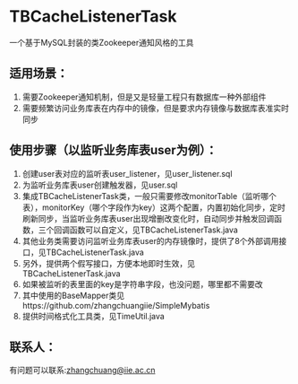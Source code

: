 # TBCacheListenerTask
一个基于MySQL封装的类Zookeeper通知风格的工具

## 适用场景：
1. 需要Zookeeper通知机制，但是又是轻量工程只有数据库一种外部组件
2. 需要频繁访问业务库表在内存中的镜像，但是要求内存镜像与数据库表准实时同步

## 使用步骤（以监听业务库表user为例）：
1. 创建user表对应的监听表user_listener，见user_listener.sql
2. 为监听业务库表user创建触发器，见user.sql
3. 集成TBCacheListenerTask类，一般只需要修改monitorTable（监听哪个表），monitorKey（哪个字段作为key）这两个配置，内置初始化同步，定时刷新同步，当监听业务库表user出现增删改变化时，自动同步并触发回调函数，三个回调函数可以自定义，见TBCacheListenerTask.java
4. 其他业务类需要访问监听业务库表user的内存镜像时，提供了8个外部调用接口，见TBCacheListenerTask.java
5. 另外，提供两个假写接口，方便本地即时生效，见TBCacheListenerTask.java
6. 如果被监听的表里面的key是字符串字段，也没问题，哪里都不需要改
7. 其中使用的BaseMapper类见https://github.com/zhangchuangiie/SimpleMybatis
8. 提供时间格式化工具类，见TimeUtil.java

## 联系人：
有问题可以联系:zhangchuang@iie.ac.cn
